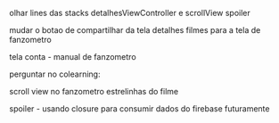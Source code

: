 olhar lines das stacks detalhesViewController e scrollView spoiler

mudar o botao de compartilhar da tela detalhes filmes para a tela de fanzometro

tela conta - manual de fanzometro 


perguntar no colearning: 

scroll view no fanzometro
estrelinhas do filme

spoiler - usando closure para consumir dados do firebase futuramente 


